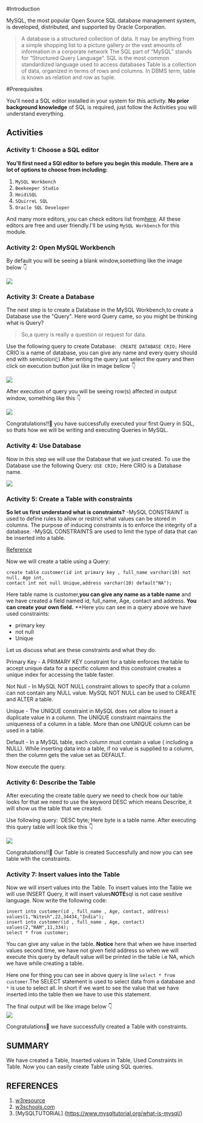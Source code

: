 #Introduction

MySQL, the most popular Open Source SQL database management system, is developed, distributed, and supported by Oracle Corporation.
>A database is a structured collection of data. It may be anything from a simple shopping list to a picture gallery or the vast amounts of information in a corporate network
The SQL part of “MySQL” stands for “Structured Query Language”. SQL is the most common standardized language used to access databases
Table is a collection of data, organized in terms of rows and columns. In DBMS term, table is known as relation and row as tuple.

#Prerequisites

You'll need a SQL editor installed in your system for this activity. **No prior background knowledge** of SQL is required, just follow the Activities you will understand everything.

## Activities

### Activity 1: Choose a SQL editor

**You'll first need a SQl editor to before you begin this module. There are a lot of options to choose from including:**

1. `MySQL Workbench`
2. `Beekeeper Studio`
3. `HeidiSQL`
4. `SQuirreL SQL`
5. `Oracle SQL Developer`

And many more editors, you can check editors list from[here](https://www.geckoandfly.com/34197/free-sql-editor/). All these editors are free and user friendly.I'll be using `MySQL Workbench` for this module.

### Activity 2: Open MySQL Workbench 

By default you will be seeing a blank window,something like the image below 👇 

![](Images/img1.png)  

### Activity 3: Create a Database 

The next step is to create a Database in the MySQL Workbench,to create a Database use the "Query".
Here word Query came, so you might be thinking what is Query?
>So,a query is really a question or request for data.

Use the following query to create Database:
` CREATE DATABASE CRIO;`
Here CRIO is a name of database, you can give any name and every query should end with semicolon(;)
After writing the query just select the query and then click on execution button just like in image bellow 👇

![](Images/img2.png)

After execution of query you will be seeing row(s) affected in output window, something like this 👇 

![](Images/img3.png)

Congratulations!!🎉 you have successfully executed your first Query in SQL, so thats how we will be writing and executing Queries in MySQL.

### Activity 4: Use Database
Now in this step we will use the Database that we just created.
To use the Database use the following Query:
`USE CRIO;`
Here CRIO is a Database name.

![](Images/img4.png)

### Activity 5: Create a Table with constraints

**So let us first understand what is constraints?**
-MySQL CONSTRAINT is used to define rules to allow or restrict what values can be stored in columns. The purpose of inducing constraints is to enforce the integrity of a database.
-MySQL CONSTRAINTS are used to limit the type of data that can be inserted into a table.

[Reference](https://www.w3resource.com/mysql/creating-table-advance/constraint.php#:~:text=MySQL%20CONSTRAINT%20is%20used%20to,be%20inserted%20into%20a%20table.) 

Now we will create a table using a Query:
```
create table customer(id int primary key , full_name varchar(10) not null, Age int,
contact int not null Unique,address varchar(10) default"NA");
```					   
Here table name is customer,**you can give any name as a table name** and we have created a field named id, full_name, Age, contact and address. **You can create your own field.** 
**Here you can see in a query above we have used constraints:
- primary key
- not null
- Unique 

Let us discuss what are these constraints and what they do.

Primary Key - A PRIMARY KEY constraint for a table enforces the table to accept unique data for a specific column and this constraint creates a unique index for accessing the table faster.

Not Null - 	In MySQL NOT NULL constraint allows to specify that a column can not contain any NULL value. MySQL NOT NULL can be used to CREATE and ALTER a table.

Unique - The UNIQUE constraint in MySQL does not allow to insert a duplicate value in a column. The UNIQUE constraint maintains the uniqueness of a column in a table. More than one UNIQUE column can be used in a table.

Default - In a MySQL table, each column must contain a value ( including a NULL). While inserting data into a table, if no value is supplied to a column, then the column gets the value set as DEFAULT.

Now execute the query.

### Activity 6: Describe the Table

After executing the create table query we need to check how our table looks for that we need to use the keyword DESC which means Describe, it will show us the table that we created.

Use following query:
`DESC byte;
Here byte is a table name.
After executing this query table will look like this 👇

![](Images/img5.png)

Congratulations!!🎉 Our Table is created Successfully and now you can see table with the constraints. 

### Activity 7: Insert values into the Table

Now we will insert values into the Table.
To insert values into the Table we will use INSERT Query, it will insert values**NOTE**sql is not case sesitive language.
Now write the following code:
```
insert into customer(id , full_name , Age, contact, address)
values(1,"Nitesh",22,34434,"India");
insert into customer(id , full_name , Age, contact)
values(2,"RAM",11,334);
select * from customer;
```
You can give any value in the table.
**Notice** here that when we have inserted values second time, we have not given field address so when we will execute this query by default value will be printed in the table i.e NA, which we have while creating a table.

Here one for thing you can see in above query is line `select * from customer`.The SELECT statement is used to select data from a database and `*` is use to select all.
In short if we want to see the value that we have inserted into the table then we have to use this statement.

The final output will be like image below 👇  
 ![](Images/img6.png)
 
 Congratulations🎉 we have successfully created a Table with constraints.
 
 ## SUMMARY
 We have created a Table, Inserted values in Table, Used Constraints in Table. Now you can easily create Table using SQL queries.
 
 ## REFERENCES

1. [w3resource](https://www.w3resource.com/index.php)
2. [w3schools.com](https://www.w3schools.com/default.asp)
3. [MySQLTUTORiAL] (https://www.mysqltutorial.org/what-is-mysql/)